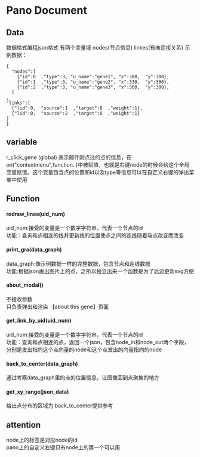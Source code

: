 # Pano Document
## Data
数据格式编程json格式 有两个变量域 nodes(节点信息) linkes(有向连接关系) 示例数据：  
```
{
  "nodes":[
    {"id":0  ,"type":3, "u_name":"gene1", "x":300,  "y":300},
    {"id":1  ,"type":3, "u_name":"gene2", "x":330,  "y":300},
    {"id":2  ,"type":3, "u_name":"gene3", "x":360,  "y":300},
  ]
,
"links":[
  {"lid":0,  "source":1  ,"target":8  ,"weight":1},
  {"lid":0,  "source":2  ,"target":8  ,"weight":1}
]
}
```

## variable  
r_click_gene (global)   表示邮件刚点过的点的信息，在on("contextmenu",function..)中被赋值，也就是右键node的时候会给这个全局变量赋值。这个变量包含点的位置和id以及type等信息可以在自定义右键的弹出菜单中使用 
  
## Function  
#### redraw_lines(uid_num)   
uid_num:接受的变量是一个数字字符串，代表一个节点的id  
功能：查询和点相连的线并更新线的位置使点之间的连线随着端点改变而改变  
  
#### print_gra(data_graph)  
data_graph:像示例数据一样的完整数据，包含节点和连线数据  
功能:根据json画出图片上的点，之所以独立出来一个函数是为了后边更新svg方便  
  
#### about_modal()  
不接收参数  
只负责弹出和渲染 【about this gene】页面  
  
#### get_link_by_uid(uid_num)  
uid_num:接受的变量是一个数字字符串，代表一个节点的id    
功能：查询和点相连的点，返回一个json，包含node_in和node_out两个字段，分别是发出指向这个点向量的node和这个点发出的向量指向的node  
  
#### back_to_center(data_graph)  
通过考察data_graph里的点的位置信息，让图像回到点聚集的地方  

#### get_xy_range(json_data)
给出点分布的区域为 back_to_center提供参考
  
## attention  
node上的标签是对应node的id  
pano上的自定义右键只有node上的第一个可以用

